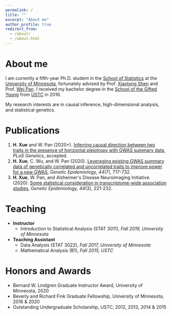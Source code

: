 ```yaml
---
permalink: /
title: ""
excerpt: "About me"
author_profile: true
redirect_from: 
  - /about/
  - /about.html
---
```


About me
======
I am currently a fifth-year Ph.D. student in the [School of Statistics](https://cla.umn.edu/statistics) at the [University of Minnesota](https://twin-cities.umn.edu), fortunately advised by Prof. [Xiaotong Shen](http://users.stat.umn.edu/~xshen/) and Prof. [Wei Pan](http://www.biostat.umn.edu/~weip/). I received my bachelor degree in the [School of the Gifted Young](http://en.scgy.ustc.edu.cn) from [USTC](https://en.ustc.edu.cn) in 2016. 

My research interests are in causal inference, high-dimensional analysis, and statistical genetics.

Publications
=====
1. **H. Xue** and W. Pan (2020+). [Inferring causal direction between two traits in the presence of horizontal pleiotropy with GWAS summary data](https://doi.org/10.1371/journal.pgen.1009105), *PLoS Genetics*, accepted. 
2. **H. Xue**, C. Wu, and W. Pan (2020). [Leveraging existing GWAS summary data of genetically correlated and uncorrelated traits to improve power for a new GWAS](https://doi.org/10.1002/gepi.22333), *Genetic Epidemiology, 44*(7), 717-732.
3. **H. Xue**, W. Pan, and Alzheimer's Disease Neuroimaging Initiative. (2020). [Some statistical consideration in transcriptome-wide association studies](https://doi.org/10.1002/gepi.22274), *Genetic Epidemiology, 44*(3), 221-232.

Teaching
=====
- **Instructor** 
	- Introduction to Statistical Analysis (STAT 3011), *Fall 2019, University of Minnesota*
- **Teaching Assistant** 
	- Data Analysis (STAT 3022), *Fall 2017, University of Minnesota*
	- Mathematical Analysis (B1), *Fall 2015, USTC*

Honors and Awards
=====
- Bernard W. Lindgren Graduate Instructor Award, University of Minneosta, 2020
- Beverly and Richard Fink Graduate Fellowship, University of Minnesota, 2016 & 2020
- Outstanding Undergraduate Scholarship, USTC, 2012, 2013, 2014 & 2015

<!---
Submitted Manuscript
=====
+ **H. Xue**, X. Shen, and W. Pan (2020+). Constrained likelihood inference in instrumental variable regression with invalid instruments: application to GWAS summary data, submitted. 
-->


<!---
Getting started
======
1. Register a GitHub account if you don't have one and confirm your e-mail (required!)
1. Fork [this repository](https://github.com/academicpages/academicpages.github.io) by clicking the "fork" button in the top right. 
1. Go to the repository's settings (rightmost item in the tabs that start with "Code", should be below "Unwatch"). Rename the repository "[your GitHub username].github.io", which will also be your website's URL.
1. Set site-wide configuration and create content & metadata (see below -- also see [this set of diffs](http://archive.is/3TPas) showing what files were changed to set up [an example site](https://getorg-testacct.github.io) for a user with the username "getorg-testacct")
1. Upload any files (like PDFs, .zip files, etc.) to the files/ directory. They will appear at https://[your GitHub username].github.io/files/example.pdf.  
1. Check status by going to the repository settings, in the "GitHub pages" section

Site-wide configuration
------
The main configuration file for the site is in the base directory in [_config.yml](https://github.com/academicpages/academicpages.github.io/blob/master/_config.yml), which defines the content in the sidebars and other site-wide features. You will need to replace the default variables with ones about yourself and your site's github repository. The configuration file for the top menu is in [_data/navigation.yml](https://github.com/academicpages/academicpages.github.io/blob/master/_data/navigation.yml). For example, if you don't have a portfolio or blog posts, you can remove those items from that navigation.yml file to remove them from the header. 

Create content & metadata
------
For site content, there is one markdown file for each type of content, which are stored in directories like _publications, _talks, _posts, _teaching, or _pages. For example, each talk is a markdown file in the [_talks directory](https://github.com/academicpages/academicpages.github.io/tree/master/_talks). At the top of each markdown file is structured data in YAML about the talk, which the theme will parse to do lots of cool stuff. The same structured data about a talk is used to generate the list of talks on the [Talks page](https://academicpages.github.io/talks), each [individual page](https://academicpages.github.io/talks/2012-03-01-talk-1) for specific talks, the talks section for the [CV page](https://academicpages.github.io/cv), and the [map of places you've given a talk](https://academicpages.github.io/talkmap.html) (if you run this [python file](https://github.com/academicpages/academicpages.github.io/blob/master/talkmap.py) or [Jupyter notebook](https://github.com/academicpages/academicpages.github.io/blob/master/talkmap.ipynb), which creates the HTML for the map based on the contents of the _talks directory).

**Markdown generator**

I have also created [a set of Jupyter notebooks](https://github.com/academicpages/academicpages.github.io/tree/master/markdown_generator
) that converts a CSV containing structured data about talks or presentations into individual markdown files that will be properly formatted for the academicpages template. The sample CSVs in that directory are the ones I used to create my own personal website at stuartgeiger.com. My usual workflow is that I keep a spreadsheet of my publications and talks, then run the code in these notebooks to generate the markdown files, then commit and push them to the GitHub repository.

How to edit your site's GitHub repository
------
Many people use a git client to create files on their local computer and then push them to GitHub's servers. If you are not familiar with git, you can directly edit these configuration and markdown files directly in the github.com interface. Navigate to a file (like [this one](https://github.com/academicpages/academicpages.github.io/blob/master/_talks/2012-03-01-talk-1.md) and click the pencil icon in the top right of the content preview (to the right of the "Raw | Blame | History" buttons). You can delete a file by clicking the trashcan icon to the right of the pencil icon. You can also create new files or upload files by navigating to a directory and clicking the "Create new file" or "Upload files" buttons. 

Example: editing a markdown file for a talk
![Editing a markdown file for a talk](/images/editing-talk.png)

For more info
------
More info about configuring academicpages can be found in [the guide](https://academicpages.github.io/markdown/). The [guides for the Minimal Mistakes theme](https://mmistakes.github.io/minimal-mistakes/docs/configuration/) (which this theme was forked from) might also be helpful.
-->
